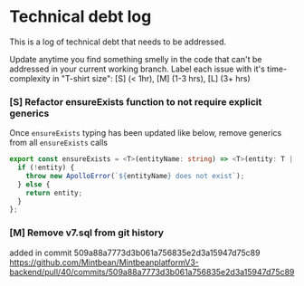 # Technical debt log

This is a log of technical debt that needs to be addressed.

Update anytime you find something smelly in the code that can't be addressed in your current working branch. Label each issue with it's time-complexity in "T-shirt size": [S] (< 1hr), [M] (1-3 hrs), [L] (3+ hrs)

### [S] Refactor ensureExists function to not require explicit generics

Once `ensureExists` typing has been updated like below, remove generics from all `ensureExists` calls

```ts
export const ensureExists = <T>(entityName: string) => <T>(entity: T | undefined): T => {
  if (!entity) {
    throw new ApolloError(`${entityName} does not exist`);
  } else {
    return entity;
  }
};
```

### [M] Remove v7.sql from git history

added in commit 509a88a7773d3b061a756835e2d3a15947d75c89
https://github.com/Mintbean/MintbeanplatformV3-backend/pull/40/commits/509a88a7773d3b061a756835e2d3a15947d75c89
